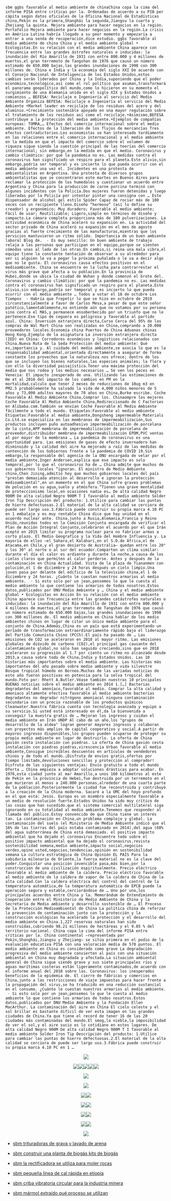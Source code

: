 
```
sbm ggbs favorable al medio ambiente de chinaChina copa la cima del informe PISA entre críticas por la. Ordenadas de acuerdo a su PIB per cápita según datos oficiales de la Oficina Nacional de Estadísticas china,Pekín es la primera,Shanghái la segunda,Jiangsu la cuarta y Zhejiang la quinta. Mejora ambiente para hacer negocios en la región. Portafolio Mejora ambiente para hacer negocios en la región.La crisis en América Latina habría llegado a su peor momento y empezaría a entrar a una senda de recuperación,dice estudio. ggbs favorable al medio ambiente de china China y el medio ambiente global • Ecologistas.En su relación con el medio ambiente China aparece con frecuencia entre las grandes ástrofes naturales o inducidas: la inundación del Río Amarillo de 1931 con entre 800.000 y 4 millones de muertos,el gran terremoto de Tangshan de 1976 que causó un número estimado de 650.000 bajas,las grandes inundaciones de 1998 con 300 millones de. China e India y la economía del siglo XXI De acuerdo con el Consejo Nacional de Inteligencia de los Estados Unidos,estos cambios serán liderados por China y la India,suponiendo que el poder económico,tecnológico,así como el rol político que asuman,transformará el panorama geopolítico del mundo,como lo hicieron en su momento el surgimiento de una Alemania unida en el siglo XIX y Estados Unidos a comienzos … BEFESA: Reciclaje e Ingeniería al servicio del Medio Ambiente Organiza BEFESA: Reciclaje e Ingeniería al servicio del Medio Ambiente •Market leader en reciclaje de los residuos del acero y del aluminio.•Crecimiento sostenible apoyado en una mayor regulación sobre el tratamiento de los residuos así como el reciclaje.•Asimismo,BEFESA contribuye a la protección del medio ambiente.•Ejemplos de compañías europeas: TOMRA,… Efectos del comercio internacional sobre el medio ambiente. Efectos de la liberación de los flujos de mercancías Tres efectos contradictorios.Los economistas se han interesado tardíamente en las relaciones entre el comercio internacional y el medio ambiente en la medida en que el impacto del comercio sobre el volumen de riqueza sigue siendo la cuestión principal de las teorías del comercio internacional; sin embargo,en la medida en que el medio. Coronavirus y cambio climático: por qué la pandemia no es. Las medidas contra el coronavirus han significado un respiro para el planeta.Este alivio,sin embargo,podría ser temporal y es incierto lo que pueda ocurrir con el medio ambiente una vez el. Incidentes en una protesta de ambientalistas en Argentina. Una protesta de diversos grupos ambientalistas que se concentraron este martes en Buenos Aires para reclamar la protección de los humedales y cuestionar un acuerdo entre Argentina y China para la producción de carne porcina terminó con algunos incidentes con la Policía.Dos mujeres fueron detenidas y luego liberadas por la Policía por intentar pintar una consigna con … Este dispensador de alcohol gel estilo Spider Capaz de rociar más de 100 veces con un recipiente lleno.Diseño “hermoso” (así lo define su creador) y ergonómico; Muy duradero; Favorable al medio ambiente; Fácil de usar; Reutilizable; Ligero,simple en términos de diseño y compacto.La cámara completa proporciona más de 100 pulverizaciones. La actividad económica de China aceleró su expansión en. La actividad del sector privado de China aceleró su expansión en el mes de agosto gracias al fuerte crecimiento de las manufacturas,mientras que los servicios mantuvieron un ritmo sólido. Importancia de un buen ambiente laboral Blog de.  · Es muy sencillo: Un buen ambiente de trabajo relaja a las personas que participan en el equipo,porque se sienten cómodas unas al lado de las otras.En cambio,si reina una mala vibra,el equipo tiene la constante tentación de observar a su alrededor para ver si alguien le va a pegar la próxima puñalada o le va a decir algo que no le gusta. El coronavirus causa efectos positivos en el medioambiente. China se encuentra en la lucha para contrarrestar el virus más grave que afecta a su población.En la provincia de Hubei,donde se ubica la ciudad de Wuhan y donde comenzó el brote del. Coronavirus y cambio climático: por qué la pandemia no es. Las medidas contra el coronavirus han significado un respiro para el planeta.Este alivio,sin embargo,podría ser temporal y es incierto lo que pueda ocurrir con el medio ambiente … Todos a votar el 18 de octubre Los Tiempos  · Habría que frepetir lo que se hizo en octubre de 2019 circunstancialmente a favor de Carlos Mesa,a pesar de que este señor patético,lamentablemente,no entiende aún que no votamos por su persona sino contra el MAS,y permanece ensoberbecido por un triunfo que no le pertenece.Ese tipo de ceguera es peligrosa y favorable al partido azul. China: Inversión extranjera directa,Curso Cerca del 95% de las compras de Wal Mart China son realizadas en China,comprando a 20.000 proveedores locales.Economía china Puertos de China Aduanas chinas Hong Kong.Ejemplo de la asignatura La inversión extranjera directa (IED) en China: Corredores económicos y logísticos relacionados con China.Nueva Ruta de la Seda Protección del medio ambiente: Qué es,importancia y. Al cuidado del medio ambiente,se asocia lo que es la responsabilidad ambiental,orientada directamente a asegurar de forma constante los provechos que la naturaleza nos ofrece; dentro de los que se incluyen los bienes naturales,las especies animales; la flora y con ello la diversidad paisajística.Tener una máxima protección del medio que nos rodea y los medios necesarios … Se ven los peces en Venecia: El impacto inesperado de una. Utilizando las estimaciones de He et al 2016 del impacto de los cambios en PM en la mortalidad,calculo que tener 2 meses de reducciones de 10ug m3 en PM2.5 probablemente ha salvado la vida de 4,000 niños menores de 5 años y 73,000 adultos mayores de 70 años en China,Burke escribe. Coche Favorable Al Medio Ambiente China,Comprar los. Chinaompre los mejores Coche Favorable Al Medio Ambiente China,Redireccionado de C Factories en Alibaba.com.También se envían Coche Favorable Al Medio Ambiente fácilmente a todo el mundo. Etiquetas:Favorable al medio ambiente Etiquetas:Favorable al medio ambiente,Dongsheng impermeable Materials Co.Ltd.se especializa en las membranas de impermeabilización,Sus productos incluyen puño autoadhesivo impermeabilización de porcelana de la cinta,APP membrana de impermeabilización de porcelana de proveedor,distribuidor membrana de impermeabilización EPDM,PVC ventas al por mayor de la membrana … La pandemia de coronavirus es una oportunidad para. Las emisiones de gases de efecto invernadero han disminuido y la calidad del aire ha mejorado a raíz de las medidas de contención de los Gobiernos frente a la pandemia de COVID 19.Sin embargo,la responsable del agencia de la ONU encargada de velar por el medio ambiente,Inger Andersen,explica que ese impacto es solo temporal,por lo que el coronavirus ha de … China admite que muchos de sus gobiernos locales “ignoran. El ministro de Medio Ambiente chino,Chen Jining,admitió hoy que muchos gobiernos locales del país "prestan demasiada atención al desarrollo e ignoran la protección medioambiental",en un momento en el que China sufre graves problemas de polución en su agua,suelo y atmósfera.“Tienen una grave mentalidad de proteccionismo local,en ocasiones nadie es… De alta calidad Negro 900M De alta calidad Negro 900M T I favorable al medio ambiente Solder Iron Tip Descripción del producto: 1.Utilice para cambiar las puntas de hierro defectuosas.2.El material de la alta calidad se cerciora de puede ser largo uso.3.Fábrica puede construir su propia marca 4.10 PC en 1 embalaje y es muy rentable China dice que hay unidad en el acuerdo nuclear ante. China,junto a Rusia,Alemania,Francia y Reino Unido,reunidos todos en la Comisión Conjunta encargada de verificar el Plan de Acción Integral Conjunto,celebraron el acuerdo por el que Irán aceptó en 2015 limitar su programa nuclear para no fabricar armas a corto plazo. El Medio Geografico y la Vida del Hombre Influencia y. La mayoría de ellos —el Sahara,el Kalahari,en el S.O.de África,el de Atacama,en Chile,y el gran desierto de Australia— quedan entre los 20° y los 30° al norte o al sur del ecuador.Comparten un clima similar: durante el día el calor es ardiente y durante la noche,a causa de los cielos claros que permiten al calor perderse. Antes y después de la contaminación en China Actualidad. Vista de la plaza de Tiananmen con polución,el 1 de diciembre y 24 horas después un cielo limpio.Una joven pasa por delante del edificio de la televisión china,el 1 de diciembre y 24 horas. ¿Cuánto le cuestan nuestros armarios al medio ambiente.  · Si esto solo por un jean,pensemos lo que le cuesta al medio ambiente lo que contiene los armarios de todos nosotros.Estos datos,publicados por ONU Medio Ambiente y … China y el medio ambiente global • Ecologistas en Acción En su relación con el medio ambiente China aparece con frecuencia entre las grandes catástrofes naturales o inducidas: la inundación del Río Amarillo de 1931 con entre 800.000 y 4 millones de muertos,el gran terremoto de Tangshan de 1976 que causó un número estimado de 650.000 bajas,las grandes inundaciones de 1998 con 300 millones de. El medio ambiente en China hablar de los medio ambientes chinos en lugar de citar un único medio ambiente para el conjunto de China.Además,China es un país que está experimentando un período de transformación extraordinariamente rápido bajo el liderazgo del Partido Comunista Chino (PCCh).El país ha pasado de … Las emisiones de CO2 se aceleraron en 2018 al mayor ritmo. Las emisiones globales de dióxido de carbono (CO2),el principal gas causante del calentamiento global,no sólo han seguido creciendo,sino que en 2018 aceleraron su progresión al 1.7 por ciento un ritmo no alcanzado desde 2013,a causa sobre todo de China,India y Estados Unidos. Las 10 historias más importantes sobre el medio ambiente. Las historias más importantes del año pasado sobre medio ambiente y vida silvestre Bosque tropical húmedo en Borneo.Muchas de las variadas noticias de este año fueron positivas en potencia para la selva tropical del mundo.Foto por: Rhett A.Butler.Véase también nuestras 10 principales BUENAS noticias sobre el medio ambiente en 2014 1.[…] Bacterias degradantes del amoníaco,favorable al medio. Comprar la alta calidad y amoniaco altamente efectiva favorable al medio ambiente bacterias degradantes no degradar nitrógeno amoniacal ninguna contaminación secundaria con un precio razonable de los productos químicos Cleanwater.Nuestra fábrica cuenta con tecnología avanzada y equipo a su servicio.Si usted está interesado en él,da la bienvenida a conseguir la muestra gratis de … Mejoran los ingresos y cuidan el medio ambiente en Irán UNDP Al cabo de un año,los "grupos de desarrollo de la aldea" logran generar mayores ingresos y colaboran con proyectos más amplios de capital cooperativo y social.A partir de mayores ingresos disponibles,los grupos pueden ocuparse de proteger su propio medio ambiente en lugar de destruirlo. La oferta de China gavión cesta instalación con piedras. La oferta de China gavión cesta instalación con piedras piedras,virescencia Urban favorable al medio ambiente,Consigue increíbles descuentos en artículos de vendedores chinos y de todo el mundo.¡Disfruta de envíos gratis,ofertas por tiempo limitado,devoluciones sencillas y protección al comprador! Disfruta de las siguientes ventajas: Envío gratuito a todo el mundo Oferta … China empieza a adoptar soluciones drásticas para acabar. En 1976,esta ciudad junto al mar Amarillo,a unos 160 kilómetros al este de Pekín en la provincia de Hebei,fue destruida por un terremoto en el que murieron al menos a 240.000 personas,alrededor de una cuarta parte de la población.Posteriormente la ciudad fue reconstruida y contribuyó a la creación de la China moderna. Sacaré a la OMC del hoyo profundo en el que está: Jesús. Europa es un miembro especialmente favorable a un medio de resolución fuerte.Estados Unidos ha sido muy crítico de las cosas que han sucedido.que el sistema comercial multilateral siga ignorando en su totalidad al medio ambiente.Tenemos que responder al llamado del público.Estoy convencido de que China tiene un interés tan. La contaminación en China,un problema complejo y global. La contaminación del suelo (el Ministerio de Medio Ambiente indicó que el 16% de las tierras del país estaba contaminado en 2014),del agua (60% del agua subterránea de China está demasiado. el positivo impacto ambiental que ha dejado el coronavirus Encuentre todo sobre el positivo impacto ambiental que ha dejado el coronavirus,revista sostenibilidad semana,medio ambiente,impacto social,negocios verdes,opine usted,negocios,tendencias,opinión en sostenibilidad semana La cultura estratégica de China Opinión EL PAÍS Para la sabiduría milenaria de Oriente,la fuerza material no es la clave del poder.Conquistar una posición invencible pasa,más bien,por la construcción de una civilización espiritualmente. Precio eléctrico favorable al medio ambiente de la caldera. Precio eléctrico favorable al medio ambiente de la caldera de vapor de la caldera de China de la alta calidad.Con la caldera eléctrica del control del control de la temperatura automática,de la temperatura automática de EPCB puede la operación segura y estable,cerciorándose de … Uno por uno,los principales acuerdos entre China y la. Memorándum de Entendimiento de Cooperación entre el Ministerio de Medio Ambiente de China y la Secretaría de Medio ambiente y desarrollo sostenible de … El Proceso de la Protección Medioambiental de China La política china de reforzar la prevención de contaminación junto con la protección y la construcción ecológicas ha acelerado la protección y el desarrollo del medio ambiente en China.1,227 reservas naturales han sido construidas,cubriendo 98.21 millones de hectáreas y el 9.85 % del territorio nacional. China copa la cima del informe PISA entre críticas por la. China continental —representada por Pekín,Shanghái,Jiangsu y Zhejiang— se sitúa primera en el podio de la evaluación educativa PISA con una valoración media de 578 puntos. El medio ambiente en China es considerado como grave La degradación progresiva del medio ambiente convierten al país con una situación ambiental en China muy degradada y afectada.La situación ambiental general de China sigue siendo grave y sus siete principales ríos y aguas marítimas costeras están ligeramente contaminados,de acuerdo con el informe anual del 2010 sobre las. Coronavirus: los inesperados beneficios de la epidemia de. El cierre de fábricas y comercios en China,junto a las restricciones de viaje impuestas para hacer frente a la propagación del virus,se ha traducido en una reducción sustancial en el consumo. ¿Cuánto le cuestan nuestros armarios al medio ambiente.  · Si esto solo por un jean,pensemos lo que le cuesta al medio ambiente lo que contiene los armarios de todos nosotros.Estos datos,publicados por ONU Medio Ambiente y la Fundación Ellen MacArthur. La contaminación del aire en China El cielo celeste y el sol brillar es bastante difícil de ver esta imagen en las grandes ciudades de China.Ya que tiene el record de tener 16 de las 20 ciudades más contaminadas del mundo.El smog,la niebla,la imposibilidad de ver el sol,y el aire sucio es lo cotidiano en estos lugares. De alta calidad Negro 900M De alta calidad Negro 900M T I favorable al medio ambiente Solder Iron Tip Descripción del producto: 1.Utilice para cambiar las puntas de hierro defectuosas.2.El material de la alta calidad se cerciora de puede ser largo uso.3.Fábrica puede construir su propia marca 4.10 PC en 1 … 
```

<div align="center">

<a href="https://es-crusher.shibang-china.com/github&k=sbm+ggbs+favorable+al+medio+ambiente+de+china"><img src="https://static.shibang-china.com/es/crusher/logo.jpg"></a>

<a href="https://es-crusher.shibang-china.com/github&k=sbm+ggbs+favorable+al+medio+ambiente+de+china"><img src="https://static.shibang-china.com/es/crusher/index.jpg"></a><a href="https://es-crusher.shibang-china.com/material.htmlgithub&k=sbm+ggbs+favorable+al+medio+ambiente+de+china"><img src="https://static.shibang-china.com/es/crusher/material.jpg"></a><a href="https://es-crusher.shibang-china.com/application.htmlgithub&k=sbm+ggbs+favorable+al+medio+ambiente+de+china"><img src="https://static.shibang-china.com/es/crusher/application.jpg"></a><a href="https://es-crusher.shibang-china.com/aboutus.htmlgithub&k=sbm+ggbs+favorable+al+medio+ambiente+de+china"><img src="https://static.shibang-china.com/es/crusher/aboutus.jpg"></a><a href="https://es-crusher.shibang-china.com/contact.htmlgithub&k=sbm+ggbs+favorable+al+medio+ambiente+de+china"><img src="https://static.shibang-china.com/es/crusher/contact.jpg"></a>

<a href="https://es-crusher.shibang-china.com/github&k=sbm+ggbs+favorable+al+medio+ambiente+de+china"><img src="https://static.shibang-china.com/es/crusher/banner.jpg"></a>

<a href="https://swt.shibang-china.com/github&k=sbm+ggbs+favorable+al+medio+ambiente+de+china"><img src="https://static.shibang-china.com/es/crusher/text.jpg"></a>

<a href="https://swt.shibang-china.com/github&k=sbm+ggbs+favorable+al+medio+ambiente+de+china"><img src="https://static.shibang-china.com/es/crusher/chat.jpg"></a><a href="https://es-crusher.shibang-china.com/contact.htmlgithub&k=sbm+ggbs+favorable+al+medio+ambiente+de+china"><img src="https://static.shibang-china.com/es/crusher/message.jpg"></a>

<a href="https://es-crusher.shibang-china.com/products/pe.htmlgithub&k=sbm+ggbs+favorable+al+medio+ambiente+de+china"><img src="https://static.shibang-china.com/es/crusher/pe.jpg"></a><a href="https://es-crusher.shibang-china.com/products/pf.htmlgithub&k=sbm+ggbs+favorable+al+medio+ambiente+de+china"><img src="https://static.shibang-china.com/es/crusher/pf.jpg"></a>

<a href="https://es-crusher.shibang-china.com/products/hpt.htmlgithub&k=sbm+ggbs+favorable+al+medio+ambiente+de+china"><img src="https://static.shibang-china.com/es/crusher/hpt.jpg"></a><a href="https://es-crusher.shibang-china.com/products/vsi.htmlgithub&k=sbm+ggbs+favorable+al+medio+ambiente+de+china"><img src="https://static.shibang-china.com/es/crusher/vsi.jpg"></a>

<a href="https://es-crusher.shibang-china.com/products/klv.htmlgithub&k=sbm+ggbs+favorable+al+medio+ambiente+de+china"><img src="https://static.shibang-china.com/es/crusher/klv.jpg"></a><a href="https://es-crusher.shibang-china.com/products/portable.htmlgithub&k=sbm+ggbs+favorable+al+medio+ambiente+de+china"><img src="https://static.shibang-china.com/es/crusher/portable.jpg"></a>

<a href="https://swt.shibang-china.com/github&k=sbm+ggbs+favorable+al+medio+ambiente+de+china"><img src="https://static.shibang-china.com/es/crusher/case.jpg"></a>

</div>


* [sbm trituradoras de grava y lavado de arena](sbm%20trituradoras%20de%20grava%20y%20lavado%20de%20arena.md)

* [sbm construir una planta de biogás kits de biogás](sbm%20construir%20una%20planta%20de%20biog%C3%A1s%20kits%20de%20biog%C3%A1s.md)

* [sbm la rectificadora se utiliza para moler rocas](sbm%20la%20rectificadora%20se%20utiliza%20para%20moler%20rocas.md)

* [sbm pequeña línea de cal rápida en etiopía](sbm%20peque%C3%B1a%20l%C3%ADnea%20de%20cal%20r%C3%A1pida%20en%20etiop%C3%ADa.md)

* [sbm criba vibratoria circular para la industria minera](sbm%20criba%20vibratoria%20circular%20para%20la%20industria%20minera.md)

* [sbm mármol extraído qué proceso se utilizan](sbm%20m%C3%A1rmol%20extra%C3%ADdo%20qu%C3%A9%20proceso%20se%20utilizan.md)